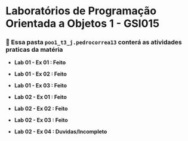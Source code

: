 # Laboratórios de Programação Orientada a Objetos 1 - GSI015

### :floppy_disk: Essa pasta ``` poo1_t3_j.pedrocorrea13 ``` conterá as atividades praticas da matéria

- **Lab 01 - Ex 01 : Feito**
- **Lab 01 - Ex 02 : Feito**
- **Lab 01 - Ex 03 : Feito**

- **Lab 02 - Ex 01 : Feito**
- **Lab 02 - Ex 02 : Feito**
- **Lab 02 - Ex 03 : Feito**
- **Lab 02 - Ex 04 : Duvidas/Incompleto**
